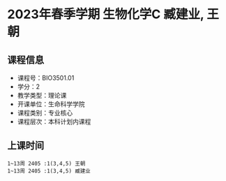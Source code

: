# 2023年春季学期 生物化学C 臧建业, 王朝






## 课程信息

- 课程号：BIO3501.01
- 学分：2
- 教学类型：理论课
- 开课单位：生命科学学院
- 课程类别：专业核心
- 课程层次：本科计划内课程

## 上课时间

```
1~13周 2405 :1(3,4,5) 王朝
1~13周 2405 :1(3,4,5) 臧建业
```

